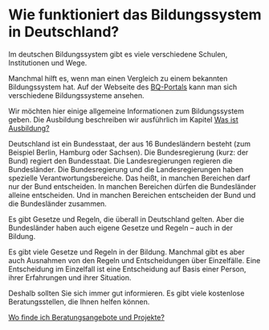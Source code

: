 # Wie funktioniert das Bildungssystem in Deutschland?

Im deutschen Bildungssystem gibt es viele verschiedene Schulen, Institutionen und Wege.

Manchmal hilft es, wenn man einen Vergleich zu einem bekannten Bildungssystem hat. Auf der Webseite des [BQ-Portals](https://www.bq-portal.de/de/db/berufsbildungssysteme) kann man sich verschiedene Bildungssysteme ansehen.

Wir möchten hier einige allgemeine Informationen zum Bildungssystem geben. Die Ausbildung beschreiben wir ausführlich im Kapitel [Was ist Ausbildung?](#ausbildung)

Deutschland ist ein Bundesstaat, der aus 16 Bundesländern besteht \(zum Beispiel Berlin, Hamburg oder Sachsen\). Die Bundesregierung \(kurz: der Bund\) regiert den Bundesstaat. Die Landesregierungen regieren die Bundesländer. Die Bundesregierung und die Landesregierungen haben spezielle Verantwortungsbereiche. Das heißt, in manchen Bereichen darf nur der Bund entscheiden. In manchen Bereichen dürfen die Bundesländer alleine entscheiden. Und in manchen Bereichen entscheiden der Bund und die Bundesländer zusammen.

Es gibt Gesetze und Regeln, die überall in Deutschland gelten. Aber die Bundesländer haben auch eigene Gesetze und Regeln – auch in der Bildung.

Es gibt viele Gesetze und Regeln in der Bildung. Manchmal gibt es aber auch Ausnahmen von den Regeln und Entscheidungen über Einzelfälle. Eine Entscheidung im Einzelfall ist eine Entscheidung auf Basis einer Person, ihrer Erfahrungen und ihrer Situation.

Deshalb sollten Sie sich immer gut informieren. Es gibt viele kostenlose Beratungsstellen, die Ihnen helfen können.

[Wo finde ich Beratungsangebote und Projekte?](#beratung)

